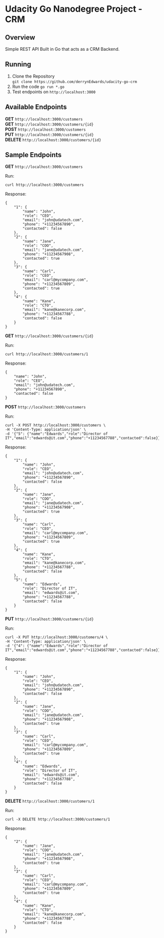Udacity Go Nanodegree Project - CRM
===================================

Overview
--------

Simple REST API Built in Go that acts as a CRM Backend.

Running
-------
1. Clone the Repository  
`git clone https://github.com/derrynEdwards/udacity-go-crm`  
2. Run the code
`go run *.go`  
3. Test endpoints on `http://localhost:3000`  

Available Endpoints
-------------------
__GET__ `http://localhost:3000/customers`  
__GET__ `http://localhost:3000/customers/{id}`  
__POST__ `http://localhost:3000/customers`  
__PUT__ `http://localhost:3000/customers/{id}`  
__DELETE__ `http://localhost:3000/customers/{id}`  

Sample Endpoints
----------------
__GET__ `http://localhost:3000/customers`  

Run:  
```
curl http://localhost:3000/customers
```  
Response:  
```
{
    "1": {
        "name": "John",
        "role": "CEO",
        "email": "john@udatech.com",
        "phone": "+11234567890",
        "contacted": false
    },
    "2": {
        "name": "Jane",
        "role": "COO",
        "email": "jane@udatech.com",
        "phone": "+11234567908",
        "contacted": true
    },
    "3": {
        "name": "Carl",
        "role": "CEO",
        "email": "carl@mycompany.com",
        "phone": "+11234567809",
        "contacted": true
    },
    "4": {
        "name": "Kane",
        "role": "CTO",
        "email": "kane@kanecorp.com",
        "phone": "+11234567788",
        "contacted": false
    }
}
```

__GET__ `http://localhost:3000/customers/{id}`  

Run:  
```
curl http://localhost:3000/customers/1
```  
Response:  
```
{
    "name": "John",
    "role": "CEO",
    "email": "john@udatech.com",
    "phone": "+11234567890",
    "contacted": false
}
```  

__POST__ `http://localhost:3000/customers` 

Run:  
```
curl -X POST http://localhost:3000/customers \
-H 'Content-Type: application/json' \
-d '{"5": {"name":"Edwards","role":"Director of IT","email":"edwards@it.com","phone":"+11234567788","contacted":false}}'
```  
Response: 
```
{
    "1": {
        "name": "John",
        "role": "CEO",
        "email": "john@udatech.com",
        "phone": "+11234567890",
        "contacted": false
    },
    "2": {
        "name": "Jane",
        "role": "COO",
        "email": "jane@udatech.com",
        "phone": "+11234567908",
        "contacted": true
    },
    "3": {
        "name": "Carl",
        "role": "CEO",
        "email": "carl@mycompany.com",
        "phone": "+11234567809",
        "contacted": true
    },
    "4": {
        "name": "Kane",
        "role": "CTO",
        "email": "kane@kanecorp.com",
        "phone": "+11234567788",
        "contacted": false
    },
    "5": {
        "name": "Edwards",
        "role": "Director of IT",
        "email": "edwards@it.com",
        "phone": "+11234567788",
        "contacted": false
    }
}
``` 

__PUT__ `http://localhost:3000/customers/{id}`  

Run:  
```
curl -X PUT http://localhost:3000/customers/4 \
-H 'Content-Type: application/json' \
-d '{"4": {"name":"Edwards","role":"Director of IT","email":"edwards@it.com","phone":"+11234567788","contacted":false}}'
```  
Response: 
```
{
    "1": {
        "name": "John",
        "role": "CEO",
        "email": "john@udatech.com",
        "phone": "+11234567890",
        "contacted": false
    },
    "2": {
        "name": "Jane",
        "role": "COO",
        "email": "jane@udatech.com",
        "phone": "+11234567908",
        "contacted": true
    },
    "3": {
        "name": "Carl",
        "role": "CEO",
        "email": "carl@mycompany.com",
        "phone": "+11234567809",
        "contacted": true
    },
    "4": {
        "name": "Edwards",
        "role": "Director of IT",
        "email": "edwards@it.com",
        "phone": "+11234567788",
        "contacted": false
    }
}
```

__DELETE__ `http://localhost:3000/customers/1` 

Run:  
```
curl -X DELETE http://localhost:3000/customers/1
```  
Response:
```
{
    "2": {
        "name": "Jane",
        "role": "COO",
        "email": "jane@udatech.com",
        "phone": "+11234567908",
        "contacted": true
    },
    "3": {
        "name": "Carl",
        "role": "CEO",
        "email": "carl@mycompany.com",
        "phone": "+11234567809",
        "contacted": true
    },
    "4": {
        "name": "Kane",
        "role": "CTO",
        "email": "kane@kanecorp.com",
        "phone": "+11234567788",
        "contacted": false
    }
}
```
